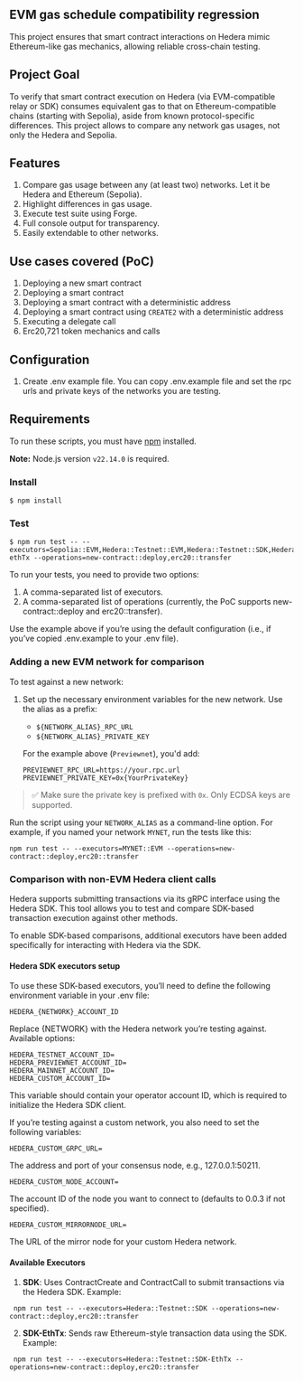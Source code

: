 ## EVM gas schedule compatibility regression

This project ensures that smart contract interactions on Hedera mimic Ethereum-like gas mechanics, allowing reliable cross-chain testing.

## Project Goal

To verify that smart contract execution on Hedera (via EVM-compatible relay or SDK) consumes equivalent gas to that on Ethereum-compatible chains (starting with Sepolia), aside from known protocol-specific differences. This project allows to compare any network gas usages, not only the Hedera and Sepolia.

## Features

1. Compare gas usage between any (at least two) networks. Let it be Hedera and Ethereum (Sepolia).
2. Highlight differences in gas usage.
3. Execute test suite using Forge.
4. Full console output for transparency.
5. Easily extendable to other networks.

## Use cases covered (PoC)
1. Deploying a new smart contract
2. Deploying a smart contract
3. Deploying a smart contract with a deterministic address
4. Deploying a smart contract using `CREATE2` with a deterministic address
5. Executing a delegate call
6. Erc20,721 token mechanics and calls

## Configuration
1. Create .env example file. You can copy .env.example file and set the rpc urls and private keys of the networks you are testing.

## Requirements
To run these scripts, you must have [npm](https://docs.npmjs.com/downloading-and-installing-node-js-and-npm) installed.

**Note:** Node.js version `v22.14.0` is required.

### Install

```shell
$ npm install
```

### Test

```shell
$ npm run test -- --executors=Sepolia::EVM,Hedera::Testnet::EVM,Hedera::Testnet::SDK,Hedera::Testnet::Sdk-ethTx --operations=new-contract::deploy,erc20::transfer
```

To run your tests, you need to provide two options:
1. A comma-separated list of executors.
2. A comma-separated list of operations (currently, the PoC supports new-contract::deploy and erc20::transfer).

Use the example above if you’re using the default configuration (i.e., if you’ve copied .env.example to your .env file).

### Adding a new EVM network for comparison

To test against a new network:

1. Set up the necessary environment variables for the new network. Use the alias as a prefix:
    - `${NETWORK_ALIAS}_RPC_URL`
    - `${NETWORK_ALIAS}_PRIVATE_KEY`

   For the example above (`Previewnet`), you'd add:
   ```env
   PREVIEWNET_RPC_URL=https://your.rpc.url
   PREVIEWNET_PRIVATE_KEY=0x{YourPrivateKey}
   ```

> ✅ Make sure the private key is prefixed with `0x`. Only ECDSA keys are supported.

Run the script using your `NETWORK_ALIAS` as a command-line option. For example, if you named your network `MYNET`, run the tests like this:

```shell
npm run test -- --executors=MYNET::EVM --operations=new-contract::deploy,erc20::transfer
```

### Comparison with non-EVM Hedera client calls

Hedera supports submitting transactions via its gRPC interface using the Hedera SDK. This tool allows you to test and compare SDK-based transaction execution against other methods.

To enable SDK-based comparisons, additional executors have been added specifically for interacting with Hedera via the SDK.

#### Hedera SDK executors setup

To use these SDK-based executors, you’ll need to define the following environment variable in your .env file:
```
HEDERA_{NETWORK}_ACCOUNT_ID
```
Replace {NETWORK} with the Hedera network you’re testing against. Available options:

```
HEDERA_TESTNET_ACCOUNT_ID=
HEDERA_PREVIEWNET_ACCOUNT_ID=
HEDERA_MAINNET_ACCOUNT_ID=
HEDERA_CUSTOM_ACCOUNT_ID=
```
This variable should contain your operator account ID, which is required to initialize the Hedera SDK client.

If you’re testing against a custom network, you also need to set the following variables:
```
HEDERA_CUSTOM_GRPC_URL=
```

The address and port of your consensus node, e.g., 127.0.0.1:50211.

```
HEDERA_CUSTOM_NODE_ACCOUNT=
```
The account ID of the node you want to connect to (defaults to 0.0.3 if not specified).

```
HEDERA_CUSTOM_MIRRORNODE_URL=
```
The URL of the mirror node for your custom Hedera network.

#### Available Executors

1. **SDK**: Uses ContractCreate and ContractCall to submit transactions via the Hedera SDK. Example:
 ```shell
  npm run test -- --executors=Hedera::Testnet::SDK --operations=new-contract::deploy,erc20::transfer
 ```
2. **SDK-EthTx**: Sends raw Ethereum-style transaction data using the SDK. Example:
 ```shell
  npm run test -- --executors=Hedera::Testnet::SDK-EthTx --operations=new-contract::deploy,erc20::transfer
 ```
